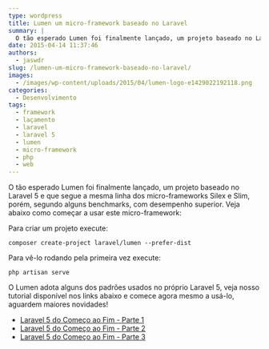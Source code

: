 ```yaml
---
type: wordpress
title: Lumen um micro-framework baseado no Laravel
summary: |
  O tão esperado Lumen foi finalmente lançado, um projeto baseado no Laravel 5 e que segue a mesma linha dos micro-frameworks Silex e Slim, porém, segundo alguns benchmarks, com desempenho superior. Veja como começar seu projeto usando o recem lançado Lumen!
date: 2015-04-14 11:37:46
authors:
  - jaswdr
slug: /lumen-um-micro-framework-baseado-no-laravel/
images:
  - /images/wp-content/uploads/2015/04/lumen-logo-e1429022192118.png
categories:
  - Desenvolvimento
tags:
  - framework
  - laçamento
  - laravel
  - laravel 5
  - lumen
  - micro-framework
  - php
  - web
---
```


O tão esperado Lumen foi finalmente lançado, um projeto baseado no Laravel 5 e que segue a mesma linha dos micro-frameworks Silex e Slim, porém, segundo alguns benchmarks, com desempenho superior. Veja abaixo como começar a usar este micro-framework:

Para criar um projeto execute:
<pre><code>composer create-project laravel/lumen --prefer-dist</code></pre>
Para vê-lo rodando pela primeira vez execute:
<pre><code>php artisan serve</code></pre>
O Lumen adota alguns dos padrões usados no próprio Laravel 5, veja nosso tutorial disponível nos links abaixo e comece agora mesmo a usá-lo, aguardem maiores novidades!
<ul>
	<li><a href="/tutorial-laravel-5" target="_blank">Laravel 5 do Começo ao Fim - Parte 1</a></li>
	<li><a href="/tutorial-laravel-5-parte-2" target="_blank">Laravel 5 do Começo ao Fim - Parte 2</a></li>
	<li><a href="/aravel-5-do-comeco-ao-fim-parte-3" target="_blank">Laravel 5 do Começo ao Fim - Parte 3</a></li>
</ul>
